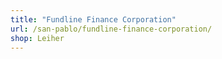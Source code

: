 ```yaml
---
title: "Fundline Finance Corporation"
url: /san-pablo/fundline-finance-corporation/
shop: Leiher
---
```

